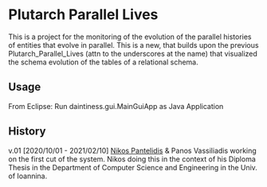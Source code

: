 # Plutarch Parallel Lives

This is a project for the monitoring of the evolution of the parallel histories of entities that evolve in parallel.
This is a new, that builds upon the previous Plutarch_Parallel_Lives (attn to the underscores at the name) that visualized the schema evolution of the tables of a relational schema.

## Usage
From Eclipse: Run daintiness.gui.MainGuiApp as Java Application

## History
v.01 \[2020/10/01 - 2021/02/10\] [Nikos Pantelidis](https://github.com/nikosp2196) & Panos Vassiliadis working on the first cut of the system. Nikos doing this in the context of his Diploma Thesis in the Department of Computer Science and Engineering in the Univ. of Ioannina.